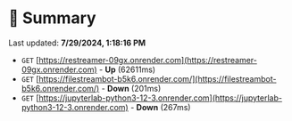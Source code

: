 # 📖 Summary
Last updated: **7/29/2024, 1:18:16 PM**

- `GET` [https://restreamer-09gx.onrender.com](https://restreamer-09gx.onrender.com) - **Up** (62611ms)
- `GET` [https://filestreambot-b5k6.onrender.com/](https://filestreambot-b5k6.onrender.com/) - **Down** (201ms)
- `GET` [https://jupyterlab-python3-12-3.onrender.com](https://jupyterlab-python3-12-3.onrender.com) - **Down** (267ms)
